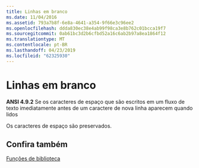 ```yaml
---
title: Linhas em branco
ms.date: 11/04/2016
ms.assetid: 793a7b8f-6e8a-4641-a354-9f66e3c96ee2
ms.openlocfilehash: ddda830ec38e4ab99f98ca3e8b762c01bcca19f7
ms.sourcegitcommit: 0ab61bc3d2b6cfbd52a16c6ab2b97a8ea1864f12
ms.translationtype: MT
ms.contentlocale: pt-BR
ms.lasthandoff: 04/23/2019
ms.locfileid: "62325930"
---
```

# <a name="blank-lines"></a>Linhas em branco

**ANSI 4.9.2** Se os caracteres de espaço que são escritos em um fluxo de texto imediatamente antes de um caractere de nova linha aparecem quando lidos

Os caracteres de espaço são preservados.

## <a name="see-also"></a>Confira também

[Funções de biblioteca](../c-language/library-functions.md)
